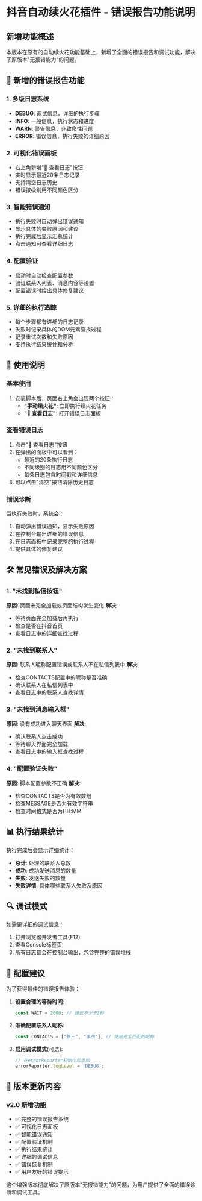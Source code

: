# 抖音自动续火花插件 - 错误报告功能说明

## 新增功能概述

本版本在原有的自动续火花功能基础上，新增了全面的错误报告和调试功能，解决了原版本"无报错能力"的问题。

## 🔧 新增的错误报告功能

### 1. 多级日志系统
- **DEBUG**: 调试信息，详细的执行步骤
- **INFO**: 一般信息，执行状态和进度
- **WARN**: 警告信息，非致命性问题
- **ERROR**: 错误信息，执行失败的详细原因

### 2. 可视化错误面板
- 右上角新增"🐛 查看日志"按钮
- 实时显示最近20条日志记录
- 支持清空日志历史
- 错误按级别用不同颜色区分

### 3. 智能错误通知
- 执行失败时自动弹出错误通知
- 显示具体的失败原因和建议
- 执行完成后显示汇总统计
- 点击通知可查看详细日志

### 4. 配置验证
- 启动时自动检查配置参数
- 验证联系人列表、消息内容等设置
- 配置错误时给出具体修复建议

### 5. 详细的执行追踪
- 每个步骤都有详细的日志记录
- 失败时记录具体的DOM元素查找过程
- 记录重试次数和失败原因
- 支持执行结果统计和分析

## 🎯 使用说明

### 基本使用
1. 安装脚本后，页面右上角会出现两个按钮：
   - **"手动续火花"**: 立即执行续火花任务
   - **"🐛 查看日志"**: 打开错误日志面板

### 查看错误日志
1. 点击"🐛 查看日志"按钮
2. 在弹出的面板中可以看到：
   - 最近的20条执行日志
   - 不同级别的日志用不同颜色区分
   - 每条日志包含时间戳和详细信息
3. 可以点击"清空"按钮清除历史日志

### 错误诊断
当执行失败时，系统会：
1. 自动弹出错误通知，显示失败原因
2. 在控制台输出详细的错误信息
3. 在日志面板中记录完整的执行过程
4. 提供具体的修复建议

## 🛠️ 常见错误及解决方案

### 1. "未找到私信按钮"
**原因**: 页面未完全加载或页面结构发生变化
**解决**: 
- 等待页面完全加载后再执行
- 检查是否在抖音首页
- 查看日志中的详细查找过程

### 2. "未找到联系人"
**原因**: 联系人昵称配置错误或联系人不在私信列表中
**解决**:
- 检查CONTACTS配置中的昵称是否准确
- 确认联系人在私信列表中
- 查看日志中的联系人查找详情

### 3. "未找到消息输入框"
**原因**: 没有成功进入聊天界面
**解决**:
- 确认联系人点击成功
- 等待聊天界面完全加载
- 查看日志中的输入框查找过程

### 4. "配置验证失败"
**原因**: 脚本配置参数不正确
**解决**:
- 检查CONTACTS是否为有效数组
- 检查MESSAGE是否为有效字符串
- 检查时间格式是否为HH:MM

## 📊 执行结果统计

执行完成后会显示详细统计：
- **总计**: 处理的联系人总数
- **成功**: 成功发送消息的数量
- **失败**: 发送失败的数量
- **失败详情**: 具体哪些联系人失败及原因

## 🔍 调试模式

如需更详细的调试信息：
1. 打开浏览器开发者工具(F12)
2. 查看Console标签页
3. 所有日志都会在控制台输出，包含完整的错误堆栈

## 📝 配置建议

为了获得最佳的错误报告体验：

1. **设置合理的等待时间**:
   ```javascript
   const WAIT = 2000; // 建议不少于2秒
   ```

2. **准确配置联系人昵称**:
   ```javascript
   const CONTACTS = ["张三", "李四"]; // 使用完全匹配的昵称
   ```

3. **启用调试模式**(可选):
   ```javascript
   // 在errorReporter初始化后添加
   errorReporter.logLevel = 'DEBUG';
   ```

## 🚀 版本更新内容

### v2.0 新增功能
- ✅ 完整的错误报告系统
- ✅ 可视化日志面板
- ✅ 智能错误通知
- ✅ 配置验证机制
- ✅ 执行结果统计
- ✅ 详细的调试信息
- ✅ 错误恢复机制
- ✅ 用户友好的错误提示

这个增强版本彻底解决了原版本"无报错能力"的问题，为用户提供了全面的错误诊断和调试工具。